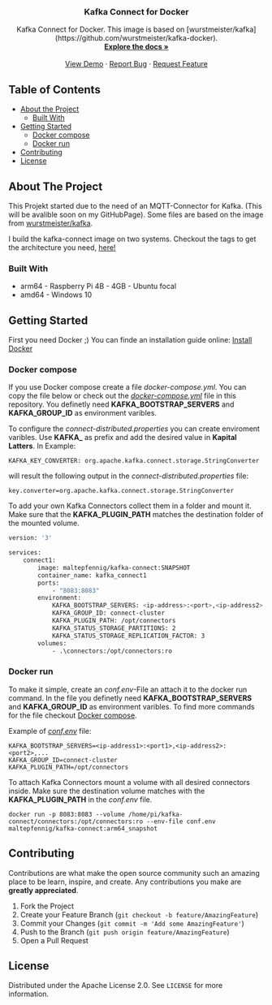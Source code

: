 <!--
*** Thanks for checking out this README Template. If you have a suggestion that would
*** make this better, please fork the repo and create a pull request or simply open
*** an issue with the tag "enhancement".
*** Thanks again! Now go create something AMAZING! :D
***
***
***
*** To avoid retyping too much info. Do a search and replace for the following:
*** github_username, repo_name, twitter_handle, email
-->





<!-- PROJECT SHIELDS -->
<!--
*** I'm using markdown "reference style" links for readability.
*** Reference links are enclosed in brackets [ ] instead of parentheses ( ).
*** See the bottom of this document for the declaration of the reference variables
*** for contributors-url, forks-url, etc. This is an optional, concise syntax you may use.
*** https://www.markdownguide.org/basic-syntax/#reference-style-links
-->

<!-- PROJECT LOGO -->
<br />
<p align="center">
<!--
  <a href="https://github.com/LlamasAreTheBest/kafka-connect">
    <img src="images/logo.png" alt="Logo" width="80" height="80"> 
  </a>
-->
  <h3 align="center">Kafka Connect for Docker</h3>

  <p align="center">
    Kafka Connect for Docker. This image is based on [wurstmeister/kafka](https://github.com/wurstmeister/kafka-docker).
    <br />
    <a href="https://github.com/LlamasAreTheBest/kafka-connect"><strong>Explore the docs »</strong></a>
    <br />
    <br />
    <a href="https://github.com/LlamasAreTheBest/kafka-connect">View Demo</a>
    ·
    <a href="https://github.com/LlamasAreTheBest/kafka-connect/issues">Report Bug</a>
    ·
    <a href="https://github.com/LlamasAreTheBest/kafka-connect/issues">Request Feature</a>
  </p>
</p>



<!-- TABLE OF CONTENTS -->
## Table of Contents

* [About the Project](#about-the-project)
  * [Built With](#built-with)
* [Getting Started](#getting-started)
  * [Docker compose](#docker-compose)
  * [Docker run](#docker-run)
* [Contributing](#contributing)
* [License](#license)



<!-- ABOUT THE PROJECT -->
## About The Project

This Projekt started due to the need of an MQTT-Connector for Kafka. (This will be avalible soon on my GitHubPage). 
Some files are based on the image from [wurstmeister/kafka](https://github.com/wurstmeister/kafka-docker). 

I build the kafka-connect image on two systems. Checkout the tags to get the architecture you need, [here!](https://hub.docker.com/repository/docker/maltepfennig/kafka-connect/tags?page=1&ordering=last_updated)

### Built With

* arm64 - Raspberry Pi 4B - 4GB - Ubuntu focal
* amd64 - Windows 10


<!-- GETTING STARTED -->
## Getting Started

First you need Docker ;) You can finde an installation guide online: [Install Docker](https://docs.docker.com/get-docker/)



### Docker compose

If you use Docker compose create a file *docker-compose.yml*. You can copy the file below or check out the *[docker-compose.yml](https://github.com/LlamasAreTheBest/kafka-connect/blob/main/docker-compose.yml)* file in this repository. You definetly need __KAFKA_BOOTSTRAP_SERVERS__  and __KAFKA_GROUP_ID__ as environment varibles.

To configure the *connect-distributed.properties* you can create enviroment varibles. Use **KAFKA_** as prefix and add the desired value in __Kapital Latters__. In Example:
```
KAFKA_KEY_CONVERTER: org.apache.kafka.connect.storage.StringConverter
```
will result the following output in the *connect-distributed.properties* file:
```
key.converter=org.apache.kafka.connect.storage.StringConverter
```

To add your own Kafka Connectors collect them in a folder and mount it. Make sure that the __KAFKA_PLUGIN_PATH__ matches the destination folder of the mounted volume.

```sh
version: '3'

services: 
    connect1:
        image: maltepfennig/kafka-connect:SNAPSHOT
        container_name: kafka_connect1
        ports:
            - "8083:8083"
        environment: 
            KAFKA_BOOTSTRAP_SERVERS: <ip-address>:<port>,<ip-address2>:<port2>,<...
            KAFKA_GROUP_ID: connect-cluster
            KAFKA_PLUGIN_PATH: /opt/connectors
            KAFKA_STATUS_STORAGE_PARTITIONS: 2
            KAFKA_STATUS_STORAGE_REPLICATION_FACTOR: 3
        volumes: 
            - .\connectors:/opt/connectors:ro
```


### Docker run

To make it simple, create an *conf.env*-File an attach it to the docker run command. In the file you definetly need __KAFKA_BOOTSTRAP_SERVERS__  and __KAFKA_GROUP_ID__ as environment varibles. To find more commands for the file checkout [Docker compose](#docker-compose).

Example of *[conf.env](https://github.com/LlamasAreTheBest/kafka-connect/blob/main/conf.env)* file:
```
KAFKA_BOOTSTRAP_SERVERS=<ip-address1>:<port1>,<ip-address2>:<port2>,...
KAFKA_GROUP_ID=connect-cluster
KAFKA_PLUGIN_PATH=/opt/connectors
```

To attach Kafka Connectors mount a volume with all desired connectors inside. Make sure the destination volume matches with the __KAFKA_PLUGIN_PATH__ in the *conf.env* file.

```
docker run -p 8083:8083 --volume /home/pi/kafka-connect/connectors:/opt/connectors:ro --env-file conf.env maltepfennig/kafka-connect:arm64_snapshot
```


<!-- CONTRIBUTING -->
## Contributing

Contributions are what make the open source community such an amazing place to be learn, inspire, and create. Any contributions you make are **greatly appreciated**.

1. Fork the Project
2. Create your Feature Branch (`git checkout -b feature/AmazingFeature`)
3. Commit your Changes (`git commit -m 'Add some AmazingFeature'`)
4. Push to the Branch (`git push origin feature/AmazingFeature`)
5. Open a Pull Request


<!-- LICENSE -->
## License

Distributed under the Apache License 2.0. See `LICENSE` for more information.




<!-- MARKDOWN LINKS & IMAGES -->
<!-- https://www.markdownguide.org/basic-syntax/#reference-style-links -->
[contributors-shield]: https://img.shields.io/github/contributors/LlamasAreTheBest/kafka-connect.svg?style=flat-square
[contributors-url]: https://github.com/LlamasAreTheBest/kafka-connect/graphs/contributors
[forks-shield]: https://img.shields.io/github/forks/LlamasAreTheBest/kafka-connect.svg?style=flat-square
[forks-url]: https://github.com/LlamasAreTheBest/kafka-connect/network/members
[stars-shield]: https://img.shields.io/github/stars/LlamasAreTheBest/kafka-connect.svg?style=flat-square
[stars-url]: https://github.com/LlamasAreTheBest/kafka-connect/stargazers
[issues-shield]: https://img.shields.io/github/issues/LlamasAreTheBest/kafka-connect.svg?style=flat-square
[issues-url]: https://github.com/LlamasAreTheBest/kafka-connect/issues
[license-shield]: https://img.shields.io/github/license/LlamasAreTheBest/kafka-connect.svg?style=flat-square
[license-url]: https://github.com/LlamasAreTheBest/kafka-connect/blob/main/LICENSE
[product-screenshot]: images/screenshot.png
